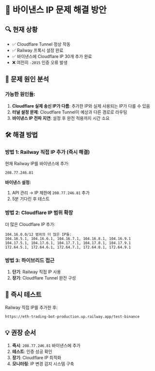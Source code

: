 # 🔧 바이낸스 IP 문제 해결 방안

## 🔍 현재 상황
- ✅ Cloudflare Tunnel 정상 작동
- ✅ Railway 프록시 설정 완료
- ✅ 바이낸스에 Cloudflare IP 30개 추가 완료
- ❌ 여전히 `-2015` 인증 오류 발생

## 🎯 문제 원인 분석

### 가능한 원인들:
1. **Cloudflare 실제 송신 IP가 다름**: 추가한 IP와 실제 사용되는 IP가 다를 수 있음
2. **터널 설정 문제**: Cloudflare Tunnel이 예상과 다른 경로로 라우팅
3. **바이낸스 IP 전파 지연**: 설정 후 완전 적용까지 시간 소요

## 🛠️ 해결 방법

### 방법 1: Railway 직접 IP 추가 (즉시 해결)

현재 Railway IP를 바이낸스에 추가:
```
208.77.246.81
```

**바이낸스 설정:**
1. API 관리 → IP 제한에 `208.77.246.81` 추가
2. 5분 기다린 후 테스트

### 방법 2: Cloudflare IP 범위 확장

더 많은 Cloudflare IP 추가:
```
104.16.0.0/12 범위의 더 많은 IP들:
104.16.5.1, 104.16.6.1, 104.16.7.1, 104.16.8.1, 104.16.9.1
104.17.5.1, 104.17.6.1, 104.17.7.1, 104.17.8.1, 104.17.9.1
172.64.5.1, 172.64.6.1, 172.64.7.1, 172.64.8.1, 172.64.9.1
```

### 방법 3: 하이브리드 접근

1. **단기**: Railway 직접 IP 사용
2. **장기**: Cloudflare Tunnel 완전 구성

## 🧪 즉시 테스트

Railway 직접 IP를 추가한 후:
```
https://eth-trading-bot-production.up.railway.app/test-binance
```

## 💡 권장 순서

1. **즉시**: `208.77.246.81` 바이낸스에 추가
2. **테스트**: 인증 성공 확인
3. **장기**: Cloudflare IP 최적화
4. **모니터링**: IP 변경 감지 시스템 구축